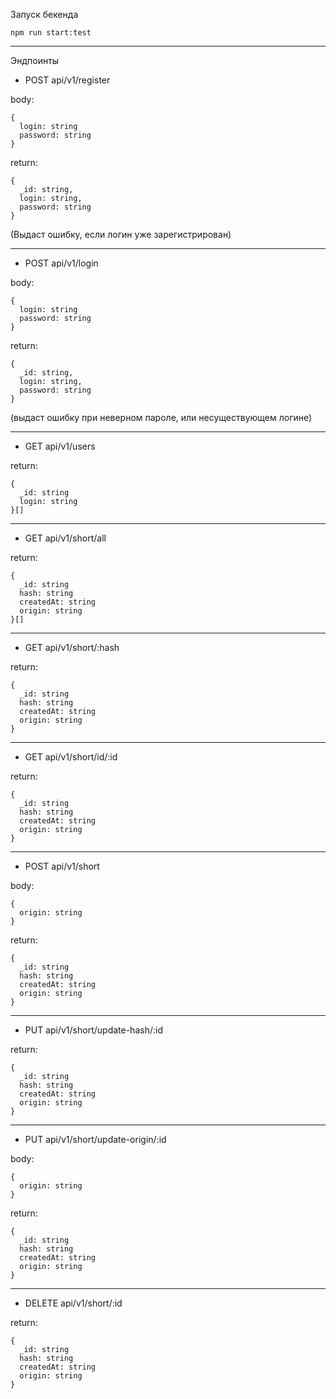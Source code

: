 Запуск бекенда
```
npm run start:test
```

***************************
Эндпоинты  

- POST api/v1/register

body:
```
{
  login: string
  password: string
}
```
return:
```
{
  _id: string,
  login: string,
  password: string
}
```
(Выдаст ошибку, если логин уже зарегистрирован)
***************************
- POST api/v1/login

body:
```
{
  login: string
  password: string
}
```
return:
```
{
  _id: string,
  login: string,
  password: string
}
```
(выдаст ошибку при неверном пароле, или несуществующем логине)
***************************
- GET api/v1/users

return:
```
{
  _id: string
  login: string
}[]
```
***************************
- GET api/v1/short/all

return:
```
{
  _id: string
  hash: string
  createdAt: string
  origin: string
}[]
```
***************************
- GET api/v1/short/:hash

return:
```
{
  _id: string
  hash: string
  createdAt: string
  origin: string
}
```
***************************
- GET api/v1/short/id/:id

return:
```
{
  _id: string
  hash: string
  createdAt: string
  origin: string
}
```
***************************
- POST api/v1/short

body:
```
{
  origin: string
}
```
return:
```
{
  _id: string
  hash: string
  createdAt: string
  origin: string
}
```
***************************
- PUT api/v1/short/update-hash/:id

return:
```
{
  _id: string
  hash: string
  createdAt: string
  origin: string
}
```
***************************
- PUT api/v1/short/update-origin/:id

body:
```
{
  origin: string
}
```

return:
```
{
  _id: string
  hash: string
  createdAt: string
  origin: string
}
```
***************************
- DELETE api/v1/short/:id

return:
```
{
  _id: string
  hash: string
  createdAt: string
  origin: string
}
```
